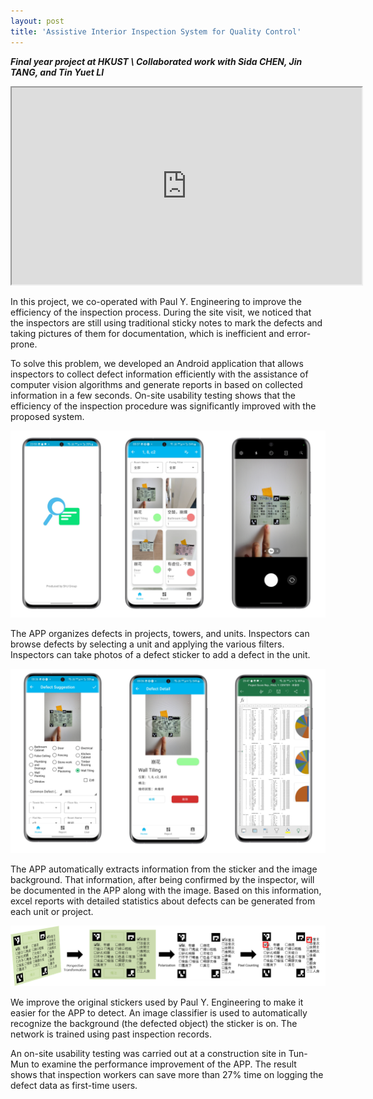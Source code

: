 ```yaml
---
layout: post
title: 'Assistive Interior Inspection System for Quality Control'
---
```

***Final year project at HKUST \\
Collaborated work with Sida CHEN, Jin TANG, and Tin Yuet LI***

<iframe src="https://drive.google.com/file/d/1JCsoWgzegMI3T6Dtlk-o8QZjPlNPBNYH/preview" width="560" height="315" allow="autoplay"></iframe>

In this project, we co-operated with Paul Y. Engineering to improve the efficiency of the inspection process. During the site visit, we noticed that the inspectors are still using traditional sticky notes to mark the defects and taking pictures of them for documentation, which is inefficient and error-prone. 

To solve this problem, we developed an Android application that allows inspectors to collect defect information efficiently with the assistance of computer vision algorithms and generate reports in based on collected information in a few seconds. On-site usability testing shows that the efficiency of the inspection procedure was significantly improved with the proposed system.

![APP overview](../assets/img/projects/proj_inspection/app_overview.png)

The APP organizes defects in projects, towers, and units. Inspectors can browse defects by selecting a unit and applying the various filters. Inspectors can take photos of a defect sticker to add a defect in the unit.

![Data extraction](../assets/img/projects/proj_inspection/data_extraction.png)

The APP automatically extracts information from the sticker and the image background. That information, after being confirmed by the inspector, will be documented in the APP along with the image. Based on this information, excel reports with detailed statistics about defects can be generated from each unit or project.

![Image processing](../assets/img/projects/proj_inspection/img_process.png)

We improve the original stickers used by Paul Y. Engineering to make it easier for the APP to detect. An image classifier is used to automatically recognize the background (the defected object) the sticker is on. The network is trained using past inspection
records.

An on-site usability testing was carried out at a construction site in Tun-Mun to examine the performance improvement of the APP. The result shows that inspection workers can save more than 27% time on logging the defect data as first-time users.